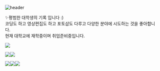 ![header](https://capsule-render.vercel.app/api?type=waving&color=BBDEFB&height=300&section=header&text=ShinYeJi&fontSize=90&animation=twinkling&fontColor=FFFFFF)  
<div>  
✨평범한 대학생의 기록 입니다 :)<br/>
코딩도 하고 영상편집도 하고 포토샵도 다루고 다양한 분야에 시도하는 것을 좋아합니다.<br/>
현재 대학교에 재학중이며 취업준비중입니다.<br/>

<img src="https://img.shields.io/badge/Instagram-E4405F?style=for-the-badge&logo=Instagram&logoColor=black"/><br/>

<img src="https://img.shields.io/badge/Adobe Premiere Pro-9999FF?style=for-the-badge&logo=Adobe Premiere Pro&logoColor=black"/><img src="https://img.shields.io/badge/Adobe Photoshop-31A8FF?style=for-the-badge&logo=Adobe Photoshop&logoColor=black"/><br/>

<img src="https://img.shields.io/badge/PHP-777BB4?style=for-the-badge&logo=PHP&logoColor=black"/><img src="https://img.shields.io/badge/HTML5-E34F26?style=for-the-badge&logo=HTML5&logoColor=black"/><img src="https://img.shields.io/badge/CSS-1572B6?style=for-the-badge&logo=CSS&logoColor=black"/>
</div>
<!--
**shinyeji903/shinyeji903** is a ✨ _special_ ✨ repository because its `README.md` (this file) appears on your GitHub profile.

Here are some ideas to get you started:

- 🔭 I’m currently working on ...
- 🌱 I’m currently learning ...
- 👯 I’m looking to collaborate on ...
- 🤔 I’m looking for help with ...
- 💬 Ask me about ...
- 📫 How to reach me: ...
- 😄 Pronouns: ...
- ⚡ Fun fact: ...
-->

